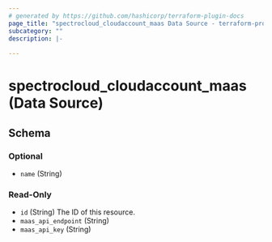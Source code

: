 ```yaml
---
# generated by https://github.com/hashicorp/terraform-plugin-docs
page_title: "spectrocloud_cloudaccount_maas Data Source - terraform-provider-spectrocloud"
subcategory: ""
description: |-
  
---
```


# spectrocloud_cloudaccount_maas (Data Source)





<!-- schema generated by tfplugindocs -->
## Schema

### Optional

- `name` (String)

### Read-Only

- `id` (String) The ID of this resource.
- `maas_api_endpoint` (String)
- `maas_api_key` (String)


